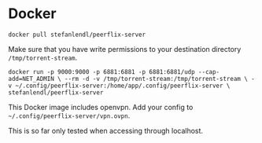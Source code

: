Docker
========

`docker pull stefanlendl/peerflix-server`

Make sure that you have write permissions to your destination directory `/tmp/torrent-stream`.

`docker run -p 9000:9000 -p 6881:6881 -p 6881:6881/udp --cap-add=NET_ADMIN \
--rm -d -v /tmp/torrent-stream:/tmp/torrent-stream \
-v ~/.config/peerflix-server:/home/app/.config/peerflix-server \
stefanlendl/peerflix-server`

This Docker image includes openvpn. Add your config to `~/.config/peerflix-server/vpn.ovpn`.

This is so far only tested when accessing through localhost.

